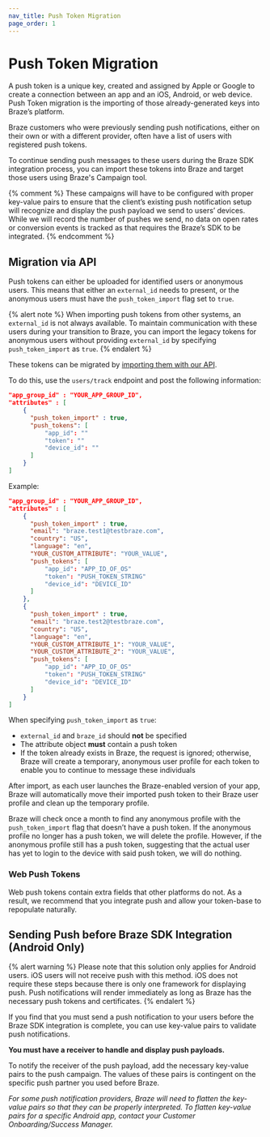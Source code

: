 ```yaml
---
nav_title: Push Token Migration
page_order: 1
---
```


# Push Token Migration

A push token is a unique key, created and assigned by Apple or Google to create a connection between an app and an iOS, Android, or web device. Push Token migration is the importing of those already-generated keys into Braze’s platform.

Braze customers who were previously sending push notifications, either on their own or with a different provider, often have a list of users with registered push tokens.

To continue sending push messages to these users during the Braze SDK integration process, you can import these tokens into Braze and target those users using Braze's Campaign tool.

{% comment %}
These campaigns will have to be configured with proper key-value pairs to ensure that the client’s existing push notification setup will recognize and display the push payload we send to users’ devices. While we will record the number of pushes we send, no data on open rates or conversion events is tracked as that requires the Braze’s SDK to be integrated.
{% endcomment %}

## Migration via API

Push tokens can either be uploaded for identified users or anonymous users. This means that either an `external_id` needs to present, or the anonymous users must have the `push_token_import` flag set to `true`. 

{% alert note %}
When importing push tokens from other systems, an `external_id` is not always available. To maintain communication with these users during your transition to Braze, you can import the legacy tokens for anonymous users without providing `external_id` by specifying `push_token_import` as `true`.
{% endalert %}

These tokens can be migrated by [importing them with our API]({{site.baseurl}}/api/endpoints/user_data/#push-token-import).

To do this, use the `users/track` endpoint and post the following information:

```json
"app_group_id" : "YOUR_APP_GROUP_ID",
"attributes" : [
    {
      "push_token_import" : true,
      "push_tokens": [
          "app_id": ""
          "token": ""
          "device_id": ""
      ]
    }
]
```

Example:

```json
"app_group_id" : "YOUR_APP_GROUP_ID",
"attributes" : [
    {
      "push_token_import" : true,
      "email": "braze.test1@testbraze.com",
      "country": "US",
      "language": "en",
      "YOUR_CUSTOM_ATTRIBUTE": "YOUR_VALUE",
      "push_tokens": [
          "app_id": "APP_ID_OF_OS"
          "token": "PUSH_TOKEN_STRING"
          "device_id": "DEVICE_ID"
      ]
    },
    {
      "push_token_import" : true,
      "email": "braze.test2@testbraze.com",
      "country": "US",
      "language": "en",
      "YOUR_CUSTOM_ATTRIBUTE_1": "YOUR_VALUE",
      "YOUR_CUSTOM_ATTRIBUTE_2": "YOUR_VALUE",
      "push_tokens": [
          "app_id": "APP_ID_OF_OS"
          "token": "PUSH_TOKEN_STRING"
          "device_id": "DEVICE_ID"
      ]
    }
]
```

When specifying `push_token_import` as `true`:

* `external_id` and `braze_id` should __not__ be specified
* The attribute object __must__ contain a push token
* If the token already exists in Braze, the request is ignored; otherwise, Braze will create a temporary, anonymous user profile for each token to enable you to continue to message these individuals

After import, as each user launches the Braze-enabled version of your app, Braze will automatically move their imported push token to their Braze user profile and clean up the temporary profile.

Braze will check once a month to find any anonymous profile with the `push_token_import` flag that doesn’t have a push token. If the anonymous profile no longer has a push token, we will delete the profile. However, if the anonymous profile still has a push token, suggesting that the actual user has yet to login to the device with said push token, we will do nothing.

### Web Push Tokens
Web push tokens contain extra fields that other platforms do not. As a result, we recommend that you integrate push and allow your token-base to repopulate naturally.

## Sending Push before Braze SDK Integration (Android Only)

{% alert warning %}
Please note that this solution only applies for Android users. iOS users will not receive push with this method. iOS does not require these steps because there is only one framework for displaying push. Push notifications will render immediately as long as Braze has the necessary push tokens and certificates.
{% endalert %}

If you find that you must send a push notification to your users before the Braze SDK integration is complete, you can use key-value pairs to validate push notifications.

__You must have a receiver to handle and display push payloads.__

To notify the receiver of the push payload, add the necessary key-value pairs to the push campaign. The values of these pairs is contingent on the specific push partner you used before Braze.

_For some push notification providers, Braze will need to flatten the key-value pairs so that they can be properly interpreted. To flatten key-value pairs for a specific Android app, contact your Customer Onboarding/Success Manager._
